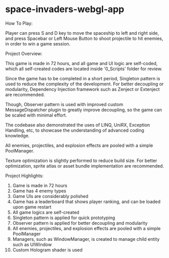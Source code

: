 # space-invaders-webgl-app

How To Play:

Player can press S and D key to move the spaceship to left and right side, and press Spacebar or Left Mouse Button to shoot projectile to hit enemies, in order to win a game session.


Project Overview:

This game is made in 72 hours, and all game and UI logic are self-coded, which all self-created codes are located inside '0_Scripts' folder for review.

Since the game has to be completed in a short period, Singleton pattern is used to reduce the complexity of the development. For better decoupling or modularity, Dependency Injection framework such as Zenject or Extenject are recommended.

Though, Observer pattern is used with improved custom MessageDispatcher plugin to greatly improve decoupling, so the game can be scaled with minimal effort.

The codebase also demonstrated the uses of LINQ, UniRX, Exception Handling, etc, to showcase the understanding of advanced coding knowledge.

All enemies, projectiles, and explosion effects are pooled with a simple PoolManager.

Texture optimization is slightly performed to reduce build size. For better optimization, sprite atlas or asset bundle implementation are recommended.

Project Highlights:

1. Game is made in 72 hours
2. Game has 4 enemy types
3. Game UIs are considerably polished
4. Game has a leaderboard that shows player ranking, and can be loaded upon game restart
5. All game logics are self-created
6. Singleton pattern is applied for quick prototyping
7. Observer pattern is applied for better decoupling and modularity
8. All enemies, projectiles, and explosion effects are pooled with a simple PoolManager
9. Managers, such as WindowManager, is created to manage child entity such as UIWindow
10. Custom Hologram shader is used

